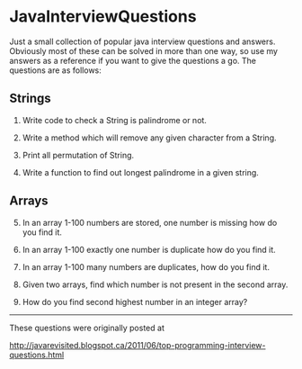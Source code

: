 JavaInterviewQuestions
======================

Just a small collection of popular java interview questions and answers. Obviously most of these can be solved in more than one way, so use my answers as a reference if you want to give the questions a go. The questions are as follows:

Strings
-------

1) Write code to check a String is palindrome or not.

2) Write a method which will remove any given character from a String.

3) Print all permutation of String. 

4) Write a function to find out longest palindrome in a given string.

Arrays
------

5) In an array 1-100 numbers are stored, one number is missing how do you find it.

6) In an array 1-100 exactly one number is duplicate how do you find it.

7) In an array 1-100 many numbers are duplicates, how do you find it.

8) Given two arrays, find which number is not present in the second array.

9) How do you find second highest number in an integer array?


----------------------------------------
These questions were originally posted at

http://javarevisited.blogspot.ca/2011/06/top-programming-interview-questions.html
